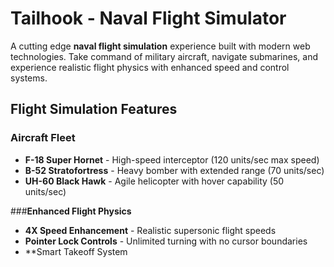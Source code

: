 # Tailhook - Naval Flight Simulator

A cutting edge **naval flight simulation** experience built with modern web technologies. Take command of military aircraft, navigate submarines, and experience realistic flight physics with enhanced speed and control systems.

## **Flight Simulation Features**

### **Aircraft Fleet**
- **F-18 Super Hornet** - High-speed interceptor (120 units/sec max speed)
- **B-52 Stratofortress** - Heavy bomber with extended range (70 units/sec)
- **UH-60 Black Hawk** - Agile helicopter with hover capability (50 units/sec)

###**Enhanced Flight Physics**
- **4X Speed Enhancement** - Realistic supersonic flight speeds
- **Pointer Lock Controls** - Unlimited turning with no cursor boundaries
- **Smart Takeoff System
